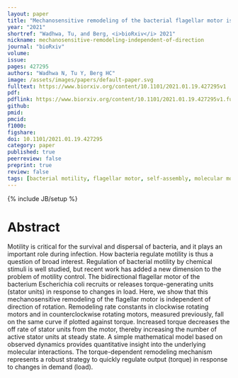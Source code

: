 ```yaml
---
layout: paper
title: "Mechanosensitive remodeling of the bacterial flagellar motor is independent of direction of rotation"
year: "2021"
shortref: "Wadhwa, Tu, and Berg, <i>bioRxiv</i> 2021"
nickname: mechanosensitive-remodeling-independent-of-direction
journal: "bioRxiv"
volume: 
issue: 
pages: 427295
authors: "Wadhwa N, Tu Y, Berg HC"
image: /assets/images/papers/default-paper.svg
fulltext: https://www.biorxiv.org/content/10.1101/2021.01.19.427295v1
pdf: 
pdflink: https://www.biorxiv.org/content/10.1101/2021.01.19.427295v1.full.pdf
github: 
pmid: 
pmcid: 
f1000: 
figshare: 
doi: 10.1101/2021.01.19.427295
category: paper
published: true
peerreview: false
preprint: true
review: false
tags: [bacterial motility, flagellar motor, self-assembly, molecular motors, Escherichia col]
---
```

{% include JB/setup %}

# Abstract 

Motility is critical for the survival and dispersal of bacteria, and it plays an important role during infection. How bacteria regulate motility is thus a question of broad interest. Regulation of bacterial motility by chemical stimuli is well studied, but recent work has added a new dimension to the problem of motility control. The bidirectional flagellar motor of the bacterium Escherichia coli recruits or releases torque-generating units (stator units) in response to changes in load. Here, we show that this mechanosensitive remodeling of the flagellar motor is independent of direction of rotation. Remodeling rate constants in clockwise rotating motors and in counterclockwise rotating motors, measured previously, fall on the same curve if plotted against torque. Increased torque decreases the off rate of stator units from the motor, thereby increasing the number of active stator units at steady state. A simple mathematical model based on observed dynamics provides quantitative insight into the underlying molecular interactions. The torque-dependent remodeling mechanism represents a robust strategy to quickly regulate output (torque) in response to changes in demand (load).